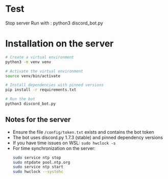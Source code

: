 # Test


Stop server
Run with : python3 discord_bot.py

# Installation on the server

```bash
# Create a virtual environment
python3 -m venv venv

# Activate the virtual environment
source venv/bin/activate

# Install dependencies with pinned versions
pip install -r requirements.txt

# Run the bot
python3 discord_bot.py
```

## Notes for the server
- Ensure the file `/config/token.txt` exists and contains the bot token
- The bot uses discord.py 1.7.3 (stable) and pinned dependency versions
- If you have time issues on WSL: `sudo hwclock -s`
- For time synchronization on the server:
    ```bash
    sudo service ntp stop
    sudo ntpdate pool.ntp.org
    sudo service ntp start
    sudo hwclock --systohc
    ```
